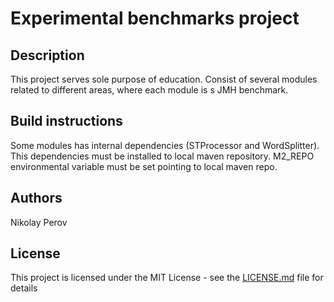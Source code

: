 # Experimental benchmarks project

## Description
This project serves sole purpose of education. Consist of several modules related to different areas, where each module is s JMH benchmark.   

## Build instructions
Some modules has internal dependencies (STProcessor and WordSplitter). This dependencies must be installed to local maven repository.
M2_REPO environmental variable must be set pointing to local maven repo.

## Authors
Nikolay Perov

## License
This project is licensed under the MIT License - see the [LICENSE.md](LICENSE.md) file for details


